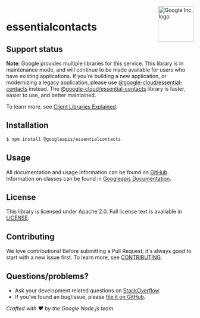 <img src="https://avatars0.githubusercontent.com/u/1342004?v=3&s=96" alt="Google Inc. logo" title="Google" align="right" height="96" width="96"/>

# essentialcontacts

> 

## Support status
**Note**: Google provides multiple libraries for this service. This library is in
maintenance mode, and will continue to be made available for users who have
existing applications. If you're building a new application, or modernizing a
legacy application, please use [@google-cloud/essential-contacts](https://www.npmjs.com/package/@google-cloud/essential-contacts) instead.
The [@google-cloud/essential-contacts](https://www.npmjs.com/package/@google-cloud/essential-contacts) library is faster, easier to use, and better maintained.

To learn more, see [Client Libraries Explained](https://cloud.google.com/apis/docs/client-libraries-explained).

## Installation

```sh
$ npm install @googleapis/essentialcontacts
```

## Usage
All documentation and usage information can be found on [GitHub](https://github.com/googleapis/google-api-nodejs-client).
Information on classes can be found in [Googleapis Documentation](https://googleapis.dev/nodejs/googleapis/latest/essentialcontacts/classes/Essentialcontacts.html).

## License
This library is licensed under Apache 2.0. Full license text is available in [LICENSE](https://github.com/googleapis/google-api-nodejs-client/blob/master/LICENSE).

## Contributing
We love contributions! Before submitting a Pull Request, it's always good to start with a new issue first. To learn more, see [CONTRIBUTING](https://github.com/google/google-api-nodejs-client/blob/master/.github/CONTRIBUTING.md).

## Questions/problems?
* Ask your development related questions on [StackOverflow](http://stackoverflow.com/questions/tagged/google-api-nodejs-client).
* If you've found an bug/issue, please [file it on GitHub](https://github.com/googleapis/google-api-nodejs-client/issues).


*Crafted with ❤️ by the Google Node.js team*
